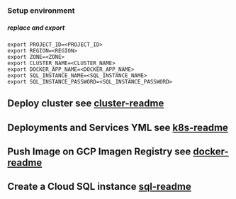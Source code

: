 
### Setup environment
##### replace <NAME> and export
```
export PROJECT_ID=<PROJECT_ID>
export REGION=<REGION>
export ZONE=<ZONE>
export CLUSTER_NAME=<CLUSTER_NAME>
export DOCKER_APP_NAME=<DOCKER_APP_NAME>
export SQL_INSTANCE_NAME=<SQL_INSTANCE_NAME>
export SQL_INSTANCE_PASSWORD=<SQL_INSTANCE_PASSWORD>
```

## Deploy cluster see [cluster-readme](./cluster/README.md)

## Deployments and Services YML see [k8s-readme](./k8s/README.md)

## Push Image on GCP Imagen Registry see [docker-readme](./docker/README.md)

## Create a Cloud SQL instance [sql-readme](./sql/README.md)